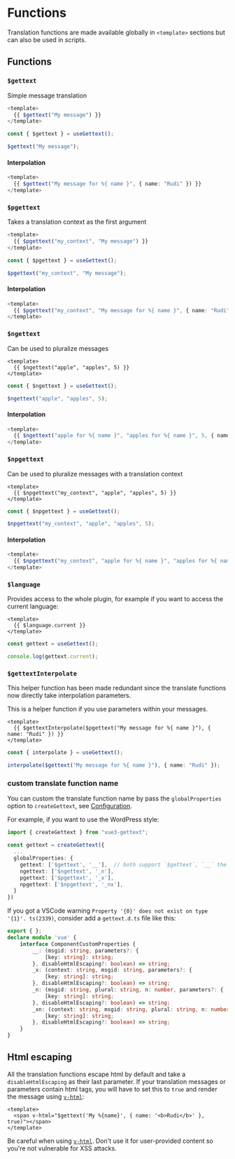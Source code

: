# Functions

Translation functions are made available globally in `<template>` sections but can also be used in scripts.

## Functions

### `$gettext`

Simple message translation

```ts
<template>
  {{ $gettext("My message") }}
</template>
```

```ts
const { $gettext } = useGettext();

$gettext("My message");
```

#### Interpolation

```ts
<template>
  {{ $gettext("My message for %{ name }", { name: "Rudi" }) }}
</template>
```

### `$pgettext`

Takes a translation context as the first argument

```ts
<template>
  {{ $pgettext("my_context", "My message") }}
</template>
```

```ts
const { $pgettext } = useGettext();

$pgettext("my_context", "My message");
```

#### Interpolation

```ts
<template>
  {{ $pgettext("my_context", "My message for %{ name }", { name: "Rudi" }) }}
</template>
```

### `$ngettext`

Can be used to pluralize messages

```vue
<template>
  {{ $ngettext("apple", "apples", 5) }}
</template>
```

```ts
const { $ngettext } = useGettext();

$ngettext("apple", "apples", 5);
```

#### Interpolation

```ts
<template>
  {{ $ngettext("apple for %{ name }", "apples for %{ name }", 5, { name: "Rudi" }) }}
</template>
```

### `$npgettext`

Can be used to pluralize messages with a translation context

```vue
<template>
  {{ $npgettext("my_context", "apple", "apples", 5) }}
</template>
```

```ts
const { $npgettext } = useGettext();

$npgettext("my_context", "apple", "apples", 5);
```

#### Interpolation

```ts
<template>
  {{ $npgettext("my_context", "apple for %{ name }", "apples for %{ name }", 5, { name: "Rudi" }) }}
</template>
```

### `$language`

Provides access to the whole plugin, for example if you want to access the current language:

```vue
<template>
  {{ $language.current }}
</template>
```

```ts
const gettext = useGettext();

console.log(gettext.current);
```

### `$gettextInterpolate`

<div style="margin-top: 1rem;" class="warning">
  This helper function has been made redundant since the translate functions now directly take interpolation parameters.
</div>

This is a helper function if you use parameters within your messages.

```vue
<template>
  {{ $gettextInterpolate($pgettext("My message for %{ name }"), { name: "Rudi" }) }}
</template>
```

```ts
const { interpolate } = useGettext();

interpolate($gettext("My message for %{ name }"), { name: "Rudi" });
```

### custom translate function name
You can custom the translate function name by pass the `globalProperties` option to `createGettext`, see [Configuration](./configuration.md).

For example, if you want to use the WordPress style:
```ts
import { createGettext } from "vue3-gettext";

const gettext = createGettext({
  ...
  globalProperties: {
    gettext: ['$gettext', '__'],  // both support `$gettext`, `__` the two names
    ngettext: ['$ngettext', '_n'],
    pgettext: ['$pgettext', '_x'],
    npgettext: ['$npgettext', '_nx'],
  }
})

```

If you got a VSCode warning `Property '{0}' does not exist on type '{1}'. ts(2339)`, consider add a `gettext.d.ts` file like this:
```ts
export { };
declare module 'vue' {
    interface ComponentCustomProperties {
        __: (msgid: string, parameters?: {
            [key: string]: string;
        }, disableHtmlEscaping?: boolean) => string;
        _x: (context: string, msgid: string, parameters?: {
            [key: string]: string;
        }, disableHtmlEscaping?: boolean) => string;
        _n: (msgid: string, plural: string, n: number, parameters?: {
            [key: string]: string;
        }, disableHtmlEscaping?: boolean) => string;
        _xn: (context: string, msgid: string, plural: string, n: number, parameters?: {
            [key: string]: string;
        }, disableHtmlEscaping?: boolean) => string;
    }
}
```

## Html escaping

All the translation functions escape html by default and take a `disableHtmlEscaping` as their last parameter. If your translation messages or parameters contain html tags, you will have to set this to `true` and render the message using [`v-html`](https://vuejs.org/api/built-in-directives.html#v-html):

```vue
<template>
  <span v-html="$gettext('My %{name}', { name: '<b>Rudi</b>' }, true)"></span>
</template>
```

Be careful when using [`v-html`](https://vuejs.org/api/built-in-directives.html#v-html). Don't use it for user-provided content so you're not vulnerable for XSS attacks.
